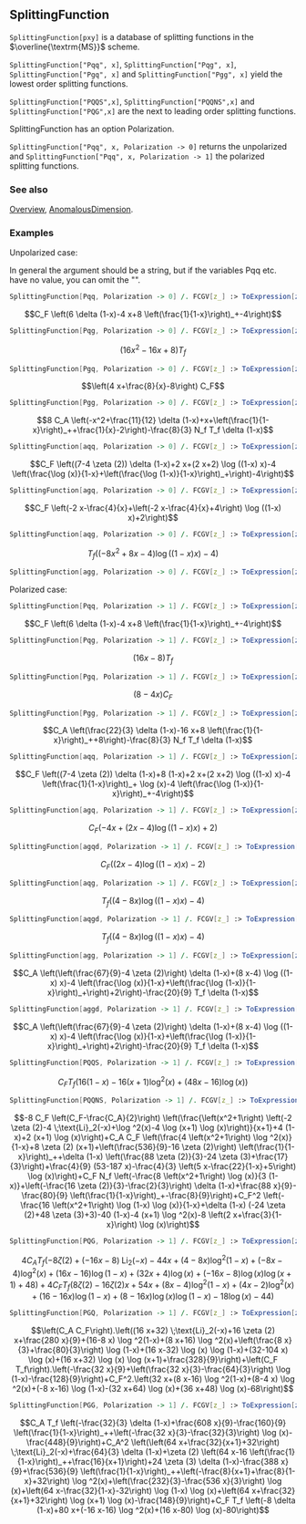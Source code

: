 ## SplittingFunction

`SplittingFunction[pxy]` is a database of splitting functions in the $\overline{\textrm{MS}}$ scheme.

`SplittingFunction["Pqq", x]`, `SplittingFunction["Pqg", x]`, `SplittingFunction["Pgq", x]`  and `SplittingFunction["Pgg", x]` yield the lowest order splitting functions.

`SplittingFunction["PQQS",x]`, `SplittingFunction["PQQNS",x]` and `SplittingFunction["PQG",x]` are the next to leading order splitting functions.

SplittingFunction has an option Polarization.

`SplittingFunction["Pqq", x, Polarization -> 0]` returns the unpolarized and `SplittingFunction["Pqq", x, Polarization -> 1]` the polarized splitting functions.

### See also

[Overview](Extra/FeynCalc.md), [AnomalousDimension](AnomalousDimension.md).

### Examples

Unpolarized case:

In general the argument should be a string, but if the variables Pqq etc. have no value, you can omit the "".

```mathematica
SplittingFunction[Pqq, Polarization -> 0] /. FCGV[z_] :> ToExpression[z]
```

$$C_F \left(6 \delta (1-x)-4 x+8 \left(\frac{1}{1-x}\right)_+-4\right)$$

```mathematica
SplittingFunction[Pqg, Polarization -> 0] /. FCGV[z_] :> ToExpression[z]
```

$$\left(16 x^2-16 x+8\right) T_f$$

```mathematica
SplittingFunction[Pgq, Polarization -> 0] /. FCGV[z_] :> ToExpression[z]
```

$$\left(4 x+\frac{8}{x}-8\right) C_F$$

```mathematica
SplittingFunction[Pgg, Polarization -> 0] /. FCGV[z_] :> ToExpression[z]
```

$$8 C_A \left(-x^2+\frac{11}{12} \delta (1-x)+x+\left(\frac{1}{1-x}\right)_++\frac{1}{x}-2\right)-\frac{8}{3} N_f T_f \delta (1-x)$$

```mathematica
SplittingFunction[aqq, Polarization -> 0] /. FCGV[z_] :> ToExpression[z]
```

$$C_F \left((7-4 \zeta (2)) \delta (1-x)+2 x+(2 x+2) \log ((1-x) x)-4 \left(\frac{\log (x)}{1-x}+\left(\frac{\log (1-x)}{1-x}\right)_+\right)-4\right)$$

```mathematica
SplittingFunction[agq, Polarization -> 0] /. FCGV[z_] :> ToExpression[z]
```

$$C_F \left(-2 x-\frac{4}{x}+\left(-2 x-\frac{4}{x}+4\right) \log ((1-x) x)+2\right)$$

```mathematica
SplittingFunction[aqg, Polarization -> 0] /. FCGV[z_] :> ToExpression[z]
```

$$T_f \left(\left(-8 x^2+8 x-4\right) \log ((1-x) x)-4\right)$$

```mathematica
SplittingFunction[agg, Polarization -> 0] /. FCGV[z_] :> ToExpression[z]
```

Polarized case:

```mathematica
SplittingFunction[Pqq, Polarization -> 1] /. FCGV[z_] :> ToExpression[z]
```

$$C_F \left(6 \delta (1-x)-4 x+8 \left(\frac{1}{1-x}\right)_+-4\right)$$

```mathematica
SplittingFunction[Pqg, Polarization -> 1] /. FCGV[z_] :> ToExpression[z]
```

$$(16 x-8) T_f$$

```mathematica
SplittingFunction[Pgq, Polarization -> 1] /. FCGV[z_] :> ToExpression[z]
```

$$(8-4 x) C_F$$

```mathematica
SplittingFunction[Pgg, Polarization -> 1] /. FCGV[z_] :> ToExpression[z]
```

$$C_A \left(\frac{22}{3} \delta (1-x)-16 x+8 \left(\frac{1}{1-x}\right)_++8\right)-\frac{8}{3} N_f T_f \delta (1-x)$$

```mathematica
SplittingFunction[aqq, Polarization -> 1] /. FCGV[z_] :> ToExpression[z]
```

$$C_F \left((7-4 \zeta (2)) \delta (1-x)+8 (1-x)+2 x+(2 x+2) \log ((1-x) x)-4 \left(\frac{1}{1-x}\right)_+ \log (x)-4 \left(\frac{\log (1-x)}{1-x}\right)_+-4\right)$$

```mathematica
SplittingFunction[agq, Polarization -> 1] /. FCGV[z_] :> ToExpression[z]
```

$$C_F (-4 x+(2 x-4) \log ((1-x) x)+2)$$

```mathematica
SplittingFunction[agqd, Polarization -> 1] /. FCGV[z_] :> ToExpression[z]
```

$$C_F ((2 x-4) \log ((1-x) x)-2)$$

```mathematica
SplittingFunction[aqg, Polarization -> 1] /. FCGV[z_] :> ToExpression[z]
```

$$T_f ((4-8 x) \log ((1-x) x)-4)$$

```mathematica
SplittingFunction[aqgd, Polarization -> 1] /. FCGV[z_] :> ToExpression[z]
```

$$T_f ((4-8 x) \log ((1-x) x)-4)$$

```mathematica
SplittingFunction[agg, Polarization -> 1] /. FCGV[z_] :> ToExpression[z]
```

$$C_A \left(\left(\frac{67}{9}-4 \zeta (2)\right) \delta (1-x)+(8 x-4) \log ((1-x) x)-4 \left(\frac{\log (x)}{1-x}+\left(\frac{\log (1-x)}{1-x}\right)_+\right)+2\right)-\frac{20}{9} T_f \delta (1-x)$$

```mathematica
SplittingFunction[aggd, Polarization -> 1] /. FCGV[z_] :> ToExpression[z]
```

$$C_A \left(\left(\frac{67}{9}-4 \zeta (2)\right) \delta (1-x)+(8 x-4) \log ((1-x) x)-4 \left(\frac{\log (x)}{1-x}+\left(\frac{\log (1-x)}{1-x}\right)_+\right)+2\right)-\frac{20}{9} T_f \delta (1-x)$$

```mathematica
SplittingFunction[PQQS, Polarization -> 1] /. FCGV[z_] :> ToExpression[z]
```

$$C_F T_f \left(16 (1-x)-16 (x+1) \log ^2(x)+(48 x-16) \log (x)\right)$$

```mathematica
SplittingFunction[PQQNS, Polarization -> 1] /. FCGV[z_] :> ToExpression[z]
```

$$-8 C_F \left(C_F-\frac{C_A}{2}\right) \left(\frac{\left(x^2+1\right) \left(-2 \zeta (2)-4 \;\text{Li}_2(-x)+\log ^2(x)-4 \log (x+1) \log (x)\right)}{x+1}+4 (1-x)+2 (x+1) \log (x)\right)+C_A C_F \left(\frac{4 \left(x^2+1\right) \log ^2(x)}{1-x}+8 \zeta (2) (x+1)+\left(\frac{536}{9}-16 \zeta (2)\right) \left(\frac{1}{1-x}\right)_++\delta (1-x) \left(\frac{88 \zeta (2)}{3}-24 \zeta (3)+\frac{17}{3}\right)+\frac{4}{9} (53-187 x)-\frac{4}{3} \left(5 x-\frac{22}{1-x}+5\right) \log (x)\right)+C_F N_f \left(-\frac{8 \left(x^2+1\right) \log (x)}{3 (1-x)}+\left(-\frac{16 \zeta (2)}{3}-\frac{2}{3}\right) \delta (1-x)+\frac{88 x}{9}-\frac{80}{9} \left(\frac{1}{1-x}\right)_+-\frac{8}{9}\right)+C_F^2 \left(-\frac{16 \left(x^2+1\right) \log (1-x) \log (x)}{1-x}+\delta (1-x) (-24 \zeta (2)+48 \zeta (3)+3)-40 (1-x)-4 (x+1) \log ^2(x)-8 \left(2 x+\frac{3}{1-x}\right) \log (x)\right)$$

```mathematica
SplittingFunction[PQG, Polarization -> 1] /. FCGV[z_] :> ToExpression[z]
```

$$4 C_A T_f \left(-8 \zeta (2)+(-16 x-8) \;\text{Li}_2(-x)-44 x+(4-8 x) \log ^2(1-x)+(-8 x-4) \log ^2(x)+(16 x-16) \log (1-x)+(32 x+4) \log (x)+(-16 x-8) \log (x) \log (x+1)+48\right)+4 C_F T_f \left(8 \zeta (2)-16 \zeta (2) x+54 x+(8 x-4) \log ^2(1-x)+(4 x-2) \log ^2(x)+(16-16 x) \log (1-x)+(8-16 x) \log (x) \log (1-x)-18 \log (x)-44\right)$$

```mathematica
SplittingFunction[PGQ, Polarization -> 1] /. FCGV[z_] :> ToExpression[z]
```

$$\left(C_A C_F\right).\left((16 x+32) \;\text{Li}_2(-x)+16 \zeta (2) x+\frac{280 x}{9}+(16-8 x) \log ^2(1-x)+(8 x+16) \log ^2(x)+\left(\frac{8 x}{3}+\frac{80}{3}\right) \log (1-x)+(16 x-32) \log (x) \log (1-x)+(32-104 x) \log (x)+(16 x+32) \log (x) \log (x+1)+\frac{328}{9}\right)+\left(C_F T_f\right).\left(-\frac{32 x}{9}+\left(\frac{32 x}{3}-\frac{64}{3}\right) \log (1-x)-\frac{128}{9}\right)+C_F^2.\left(32 x+(8 x-16) \log ^2(1-x)+(8-4 x) \log ^2(x)+(-8 x-16) \log (1-x)-(32 x+64) \log (x)+(36 x+48) \log (x)-68\right)$$

```mathematica
SplittingFunction[PGG, Polarization -> 1] /. FCGV[z_] :> ToExpression[z]
```

$$C_A T_f \left(-\frac{32}{3} \delta (1-x)+\frac{608 x}{9}-\frac{160}{9} \left(\frac{1}{1-x}\right)_++\left(-\frac{32 x}{3}-\frac{32}{3}\right) \log (x)-\frac{448}{9}\right)+C_A^2 \left(\left(64 x+\frac{32}{x+1}+32\right) \;\text{Li}_2(-x)+\frac{64}{3} \delta (1-x)+\zeta (2) \left(64 x-16 \left(\frac{1}{1-x}\right)_++\frac{16}{x+1}\right)+24 \zeta (3) \delta (1-x)-\frac{388 x}{9}+\frac{536}{9} \left(\frac{1}{1-x}\right)_++\left(-\frac{8}{x+1}+\frac{8}{1-x}+32\right) \log ^2(x)+\left(\frac{232}{3}-\frac{536 x}{3}\right) \log (x)+\left(64 x-\frac{32}{1-x}-32\right) \log (1-x) \log (x)+\left(64 x+\frac{32}{x+1}+32\right) \log (x+1) \log (x)-\frac{148}{9}\right)+C_F T_f \left(-8 \delta (1-x)+80 x+(-16 x-16) \log ^2(x)+(16 x-80) \log (x)-80\right)$$
